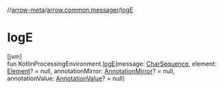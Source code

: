 //[arrow-meta](../../index.md)/[arrow.common.messager](index.md)/[logE](log-e.md)

# logE

[jvm]\
fun KotlinProcessingEnvironment.[logE](log-e.md)(message: [CharSequence](https://kotlinlang.org/api/latest/jvm/stdlib/kotlin/-char-sequence/index.html), element: [Element](https://docs.oracle.com/javase/8/docs/api/javax/lang/model/element/Element.html)? = null, annotationMirror: [AnnotationMirror](https://docs.oracle.com/javase/8/docs/api/javax/lang/model/element/AnnotationMirror.html)? = null, annotationValue: [AnnotationValue](https://docs.oracle.com/javase/8/docs/api/javax/lang/model/element/AnnotationValue.html)? = null)
